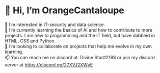 # 👋 Hi, I’m OrangeCantaloupe
👀 I’m interested in IT-security and data science.
<br> 🌱 I’m currently learning the basics of AI and how to contribute to more projects. I am new to programming and the IT field, but have dabbled in HTML, CSS and Python.
<br>💞️ I’m looking to collaborate on projects that help me evolve in my own learning.
<br>📫 You can reach me on discord at: Divine Star#2188 or join my discord server at https://discord.gg/27XVJ2XWyE

<!---
OrangeCantaloupe/OrangeCantaloupe is a ✨ special ✨ repository because its `README.md` (this file) appears on your GitHub profile.
You can click the Preview link to take a look at your changes.
--->
